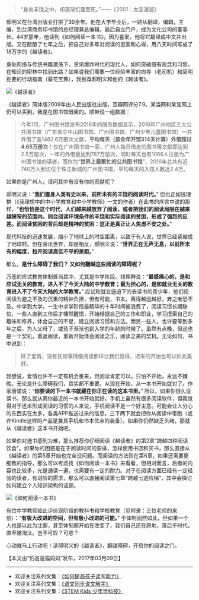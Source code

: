 > “身处丰饶之中，却逐渐饥饿至死。”——《2001：太空漫游》

郝明义在台湾出版业打拼了30余年。他在大学毕业后，一路从翻译，编辑，主编，到台湾商务印书馆的总经理兼总编辑，最后自立门户，成为文化公司的董事长。44岁那年，他读到《如何阅读一本书》，因为喜爱，他将它翻译成中文并出版。又在酝酿了七年之后，把自己对多年对阅读的思索和心得，用八天时间写成了18万字的《越读者》。

身处网络与传统书籍激荡下，资讯爆炸时代的现代人，如何突破既有观念和习惯，在知识的密林中找到出路？如果说我们需要一位经验丰富的向导（老司机）和简明扼要的行动指南（葵花宝典），我推荐郝明义和他的《越读者》。

![《越读者》](http://upload-images.jianshu.io/upload_images/275449-22f0a38fcdfbdfcd.jpg?imageMogr2/auto-orient/strip%7CimageView2/2/w/1240)

《越读者》简体版2009年由人民出版社出版，豆瓣网评分7.9。某当网和某宝网上仍可以买到，我是在图书馆借阅的。顺带说一组数据：

> 今年1月，广州图书馆发布2016年的服务数据显示，2016年广州地区三大公共图书馆（广东省立中山图书馆、广州图书馆、广州少年儿童图书馆）一共外借了逾1462.6万册次文献，**平均每天（按全年开馆314天计算）外借超过4.65万册次**！仅在广州图书馆一家，广州人每日借走的图书等文献即达到2.5万册次，一年的外借量达到787万册次，同时每天也有1066人注册为广州图书馆的读者，而作为“**世界上最繁忙的公共图书馆**”，2016年总共有近740万人到访位于珠江新城的广州图书馆，平均每天的入馆人数近2.4万。

如果你是广州人，请问其中有没有你的贡献呢？ 

郝明义说：“**我们置身人类有史以来，前所未有的丰饶的阅读时代。**” 但也正如钱理群（《我理想中的中小学教育和中小学教师》一文的作者）在此书的序言中说的那样，“**也恰恰是这个时代，人们越来越放弃了阅读，或者把我们的阅读局限在越来越狭窄的范围内。则会阅读环境条件的丰饶和实际阅读的贫困，形成了强烈的反差。而阅读贫困的背后却是精神的贫困：这正是真正让人焦虑不安之处。**”

现代科技的迅速发展，缩小了地球上的时空距离，以致于有人说，世界已经紧缩成了地球村。但在资讯世界，却是相反，郝明义说：“**世界正在无声无息，以前所未有的幅度，拉开阅读高低不平的差距。**”

那么，**是什么障碍了我们？ 又如何翻越这些阅读的障碍呢？**

万恶的应试教育体制首当其冲，尤其是中学阶段。钱理群说：“**最感痛心的，是和应试无关的教育，进入不了今天大陆的中学教育；最为担心的，是和就业无关的教育进入不了今天大陆的大学教育。**” 应试和就业逼迫下的去读书的青少年，他们视阅读为避之不及的沉重的精神负担，但有可能，书本，离得越远越好，弃之唯恐不及。中学到大学，一生中求学阶段最精华的十年时间被浪费了，阅读习惯长期缺位，一些人直到工作后才幡然醒悟，开始根据自己的工作和职业，学习摸索自己的趣味和修养，体会自己的不足，建立阅读习惯和方法。而另一些人，也许要等到多年之后，为人父母了，或孩子渐渐也到入学的年龄的时候了。虽然有点晚，但这也是一个契机，重返阅读，重新开始体会阅读之乐，阅读之美的契机。无论如何，书中说到：

>除了爱情，没有任何事情像阅读那样让我们觉得，迟来的开始也可以如此美好。

我想说，爱情也许不一定有机会重来，但阅读肯定可以。只怕不开始，永远不嫌晚。无论是什么障碍我们，其实都不重要。从现在开始，从一本书开始就对了。作家唐诺说：“**你要读的下一本书就藏在你正在读的这本书里。**” 所以，如果你很久没读书，那么就从离你最近的一本书开始就好。手机上虽然有很多阅读软件，但我觉得对于还未形成阅读的习惯的人来说，手机阅读不是一个好主意。可能会让人分心的东西实在太多，各类APP推送过来的信息，三下两下就会把你从阅读中带跑（或许Kindle这样的产品是兼具手机和书本优点的装备）。如果你仍然缺乏头绪，那就从《越读者》这本书开始吧。

如果你对选书感到为难，那么推荐你仔细阅读《越读者》的第2章“跨越四种阅读饮食”。如果你的困惑是在于阅读时间的安排，怎样使用书店和买书，那么直接从《越读者》的第5章开始也完全没问题。而阅读的方法则在第6章，如果还需要更细致的指导，那么可以考虑找《如何阅读一本书》来看看，但相对而言，后者的内容也比较多，光是通读一遍，也需要有一定的耐力。对于在阅读方面已经有一定经验的读者，有进阶的需求，那么可以直接阅读第七章“跨越七道阶梯”，其中会探讨如何建立个人知识架构的话题。

![《如何阅读一本书》](http://upload-images.jianshu.io/upload_images/275449-242db6f53b4f61ba.jpg?imageMogr2/auto-orient/strip%7CimageView2/2/w/1240)

有位中学教师如此评价现阶段的教科书和学校教育（见附录：三位老师的来信）：“**有极大改进的空间，但有极小改进的可能。**” 于体制固然如此，但如果一个人也是以此为注脚，甚至体制都开始在改变了，我们自己还在原地，落后于时代，直至被淘汰。岂不可叹？可悲？

心动就马上行动吧！读郝明义的《越读者》，翻越障碍，开启你的阅读之门。

【本文由“豹爸爸猫妈妈”发布，2017年03月09日】

-------
* 欢迎关注系列文集：[《如何提高孩子读写能力》](http://www.jianshu.com/nb/8869173)
* 欢迎关注系列文集：[《语文同步说文解字》](http://www.jianshu.com/notebooks/6718880)
* 欢迎关注系列文集：[《STEM Kids 少年学科技》](http://www.jianshu.com/nb/10476879)
